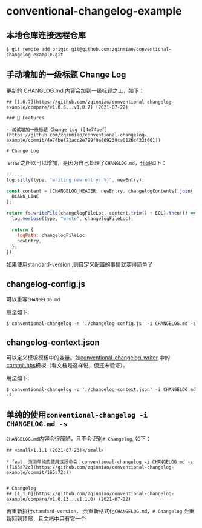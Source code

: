 # conventional-changelog-example

## 本地仓库连接远程仓库

```
$ git remote add origin git@github.com:zqinmiao/conventional-changelog-example.git
```

## 手动增加的一级标题 Change Log

更新的 CHANGLOG.md 内容会加到一级标题之上，如下：

```
## [1.0.7](https://github.com/zqinmiao/conventional-changelog-example/compare/v1.0.6...v1.0.7) (2021-07-22)

### 🎸 Features

- 试试增加一级标题 Change Log ([4e74bef](https://github.com/zqinmiao/conventional-changelog-example/commit/4e74bef21acc2e799f0a869239ca0126c432f601))

# Change Log
```

lerna 之所以可以增加，是因为自己处理了`CHANGLOG.md`，[代码](https://github.com/lerna/lerna/blob/main/core/conventional-commits/lib/update-changelog.js#L71)如下：

```js
//...,
log.silly(type, "writing new entry: %j", newEntry);

const content = [CHANGELOG_HEADER, newEntry, changelogContents].join(
  BLANK_LINE
);

return fs.writeFile(changelogFileLoc, content.trim() + EOL).then(() => {
  log.verbose(type, "wrote", changelogFileLoc);

  return {
    logPath: changelogFileLoc,
    newEntry,
  };
});
```

如果使用[standard-version](https://github.com/conventional-changelog/standard-version) ,则自定义配置的事情就变得简单了

## changelog-config.js

可以重写`CHANGELOG.md`

用法如下:

```
$ conventional-changelog -n './changelog-config.js' -i CHANGELOG.md -s
```

## changelog-context.json

可以定义模板模板中的变量。如[conventional-changelog-writer](https://github.com/conventional-changelog/conventional-changelog/tree/master/packages/conventional-changelog-writer) 中的 [commit.hbs](https://github.com/conventional-changelog/conventional-changelog/blob/master/packages/conventional-changelog-writer/templates/commit.hbs)模板（看文档是这样说，但还未验证）。

用法如下:

```
$ conventional-changelog -c './changelog-context.json' -i CHANGELOG.md -s
```

## 单纯的使用`conventional-changelog -i CHANGELOG.md -s`

`CHANGELOG.md`内容会很简陋，且不会识别`# Changelog`, 如下：

```
## <small>1.1.1 (2021-07-23)</small>

* feat: 测测单纯的使用这段命令：conventional-changelog -i CHANGELOG.md -s ([165a72c](https://github.com/zqinmiao/conventional-changelog-example/commit/165a72c))


# Changelog
## [1.1.0](https://github.com/zqinmiao/conventional-changelog-example/compare/v1.0.13...v1.1.0) (2021-07-22)

```

再重新执行`standard-version`， 会重新格式化`CHANGELOG.md`，`# Changelog` 会重新回到顶部，且文档中只有它一个
